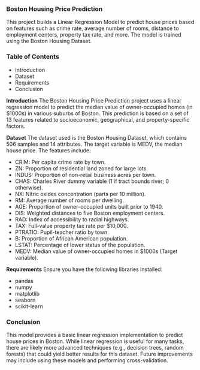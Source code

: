 ### Boston Housing Price Prediction
This project builds a Linear Regression Model to predict house prices based on features such as crime rate, average number of rooms, distance to employment centers, property tax rate, and more. The model is trained using the Boston Housing Dataset.

### Table of Contents
- Introduction
- Dataset
- Requirements
- Conclusion

**Introduction**
The Boston Housing Price Prediction project uses a linear regression model to predict the median value of owner-occupied homes (in $1000s) in various suburbs of Boston. This prediction is based on a set of 13 features related to socioeconomic, geographical, and property-specific factors.

**Dataset**
The dataset used is the Boston Housing Dataset, which contains 506 samples and 14 attributes. The target variable is MEDV, the median house price. The features include:

- CRIM: Per capita crime rate by town.
- ZN: Proportion of residential land zoned for large lots.
- INDUS: Proportion of non-retail business acres per town.
- CHAS: Charles River dummy variable (1 if tract bounds river; 0 otherwise).
- NX: Nitric oxides concentration (parts per 10 million).
- RM: Average number of rooms per dwelling.
- AGE: Proportion of owner-occupied units built prior to 1940.
- DIS: Weighted distances to five Boston employment centers.
- RAD: Index of accessibility to radial highways.
- TAX: Full-value property tax rate per $10,000.
- PTRATIO: Pupil-teacher ratio by town.
- B: Proportion of African American population.
- LSTAT: Percentage of lower status of the population.
- MEDV: Median value of owner-occupied homes in $1000s (Target variable).

**Requirements**
Ensure you have the following libraries installed:

- pandas
- numpy
- matplotlib
- seaborn
- scikit-learn

### Conclusion
This model provides a basic linear regression implementation to predict house prices in Boston. While linear regression is useful for many tasks, there are likely more advanced techniques (e.g., decision trees, random forests) that could yield better results for this dataset. Future improvements may include using these models and performing cross-validation.
